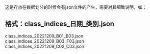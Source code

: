 这是存放在数据划分的时候会有json文件的产生，需要对其细致说明，如：
## 格式：class_indices_日期_类别.json

class_indices_20221209_B01_B03.json
class_indices_20221209_B03_F03.json
class_indices_20221209_C02_C03.json
